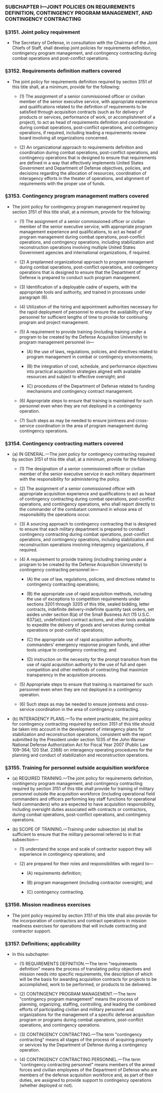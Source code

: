 ### SUBCHAPTER I—JOINT POLICIES ON REQUIREMENTS DEFINITION, CONTINGENCY PROGRAM MANAGEMENT, AND CONTINGENCY CONTRACTING

### §3151. Joint policy requirement
* The Secretary of Defense, in consultation with the Chairman of the Joint Chiefs of Staff, shall develop joint policies for requirements definition, contingency program management, and contingency contracting during combat operations and post-conflict operations.

### §3152. Requirements definition matters covered
* The joint policy for requirements definition required by section 3151 of this title shall, at a minimum, provide for the following:

  * (1) The assignment of a senior commissioned officer or civilian member of the senior executive service, with appropriate experience and qualifications related to the definition of requirements to be satisfied through acquisition contracts (such as for delivery of products or services, performance of work, or accomplishment of a project), to act as head of requirements definition and coordination during combat operations, post-conflict operations, and contingency operations, if required, including leading a requirements review board involving all organizations concerned.

  * (2) An organizational approach to requirements definition and coordination during combat operations, post-conflict operations, and contingency operations that is designed to ensure that requirements are defined in a way that effectively implements United States Government and Department of Defense objectives, policies, and decisions regarding the allocation of resources, coordination of interagency efforts in the theater of operations, and alignment of requirements with the proper use of funds.

### §3153. Contingency program management matters covered
* The joint policy for contingency program management required by section 3151 of this title shall, at a minimum, provide for the following:

  * (1) The assignment of a senior commissioned officer or civilian member of the senior executive service, with appropriate program management experience and qualifications, to act as head of program management during combat operations, post-conflict operations, and contingency operations, including stabilization and reconstruction operations involving multiple United States Government agencies and international organizations, if required.

  * (2) A preplanned organizational approach to program management during combat operations, post-conflict operations, and contingency operations that is designed to ensure that the Department of Defense is prepared to conduct such program management.

  * (3) Identification of a deployable cadre of experts, with the appropriate tools and authority, and trained in processes under paragraph (6).

  * (4) Utilization of the hiring and appointment authorities necessary for the rapid deployment of personnel to ensure the availability of key personnel for sufficient lengths of time to provide for continuing program and project management.

  * (5) A requirement to provide training (including training under a program to be created by the Defense Acquisition University) to program management personnel in—

    * (A) the use of laws, regulations, policies, and directives related to program management in combat or contingency environments;

    * (B) the integration of cost, schedule, and performance objectives into practical acquisition strategies aligned with available resources and subject to effective oversight; and

    * (C) procedures of the Department of Defense related to funding mechanisms and contingency contract management.


  * (6) Appropriate steps to ensure that training is maintained for such personnel even when they are not deployed in a contingency operation.

  * (7) Such steps as may be needed to ensure jointness and cross-service coordination in the area of program management during contingency operations.

### §3154. Contingency contracting matters covered
* (a) IN GENERAL.—The joint policy for contingency contracting required by section 3151 of this title shall, at a minimum, provide for the following:

  * (1) The designation of a senior commissioned officer or civilian member of the senior executive service in each military department with the responsibility for administering the policy.

  * (2) The assignment of a senior commissioned officer with appropriate acquisition experience and qualifications to act as head of contingency contracting during combat operations, post-conflict operations, and contingency operations, who shall report directly to the commander of the combatant command in whose area of responsibility the operations occur.

  * (3) A sourcing approach to contingency contracting that is designed to ensure that each military department is prepared to conduct contingency contracting during combat operations, post-conflict operations, and contingency operations, including stabilization and reconstruction operations involving interagency organizations, if required.

  * (4) A requirement to provide training (including training under a program to be created by the Defense Acquisition University) to contingency contracting personnel in—

    * (A) the use of law, regulations, policies, and directives related to contingency contracting operations;

    * (B) the appropriate use of rapid acquisition methods, including the use of exceptions to competition requirements under sections 3201 through 3205 of this title, sealed bidding, letter contracts, indefinite delivery-indefinite quantity task orders, set asides under section 8(a) of the Small Business Act (15 U.S.C. 637(a)), undefinitized contract actions, and other tools available to expedite the delivery of goods and services during combat operations or post-conflict operations;

    * (C) the appropriate use of rapid acquisition authority, commanders' emergency response program funds, and other tools unique to contingency contracting; and

    * (D) instruction on the necessity for the prompt transition from the use of rapid acquisition authority to the use of full and open competition and other methods of contracting that maximize transparency in the acquisition process.


  * (5) Appropriate steps to ensure that training is maintained for such personnel even when they are not deployed in a contingency operation.

  * (6) Such steps as may be needed to ensure jointness and cross-service coordination in the area of contingency contracting.


* (b) INTERAGENCY PLANS.—To the extent practicable, the joint policy for contingency contracting required by section 3151 of this title should be taken into account in the development of interagency plans for stabilization and reconstruction operations, consistent with the report submitted by the President under section 1035 of the John Warner National Defense Authorization Act for Fiscal Year 2007 (Public Law 109–364; 120 Stat. 2388) on interagency operating procedures for the planning and conduct of stabilization and reconstruction operations.

### §3155. Training for personnel outside acquisition workforce
* (a) REQUIRED TRAINING.—The joint policy for requirements definition, contingency program management, and contingency contracting required by section 3151 of this title shall provide for training of military personnel outside the acquisition workforce (including operational field commanders and officers performing key staff functions for operational field commanders) who are expected to have acquisition responsibility, including oversight duties associated with contracts or contractors, during combat operations, post-conflict operations, and contingency operations.

* (b) SCOPE OF TRAINING.—Training under subsection (a) shall be sufficient to ensure that the military personnel referred to in that subsection—

  * (1) understand the scope and scale of contractor support they will experience in contingency operations; and

  * (2) are prepared for their roles and responsibilities with regard to—

    * (A) requirements definition;

    * (B) program management (including contractor oversight); and

    * (C) contingency contracting.

### §3156. Mission readiness exercises
* The joint policy required by section 3151 of this title shall also provide for the incorporation of contractors and contract operations in mission readiness exercises for operations that will include contracting and contractor support.

### §3157. Definitions; applicability
* In this subchapter:

  * (1) REQUIREMENTS DEFINITION.—The term "requirements definition" means the process of translating policy objectives and mission needs into specific requirements, the description of which will be the basis for awarding acquisition contracts for projects to be accomplished, work to be performed, or products to be delivered.

  * (2) CONTINGENCY PROGRAM MANAGEMENT.—The term "contingency program management" means the process of planning, organizing, staffing, controlling, and leading the combined efforts of participating civilian and military personnel and organizations for the management of a specific defense acquisition program or programs during combat operations, post-conflict operations, and contingency operations.

  * (3) CONTINGENCY CONTRACTING.—The term "contingency contracting" means all stages of the process of acquiring property or services by the Department of Defense during a contingency operation.

  * (4) CONTINGENCY CONTRACTING PERSONNEL.—The term "contingency contracting personnel" means members of the armed forces and civilian employees of the Department of Defense who are members of the defense acquisition workforce and, as part of their duties, are assigned to provide support to contingency operations (whether deployed or not).